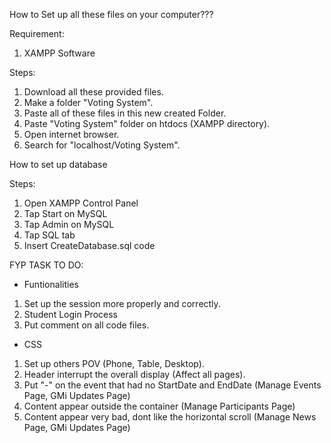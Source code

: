 How to Set up all these files on your computer???

Requirement:
1. XAMPP Software

Steps:
1. Download all these provided files.
2. Make a folder "Voting System".
3. Paste all of these files in this new created Folder.
4. Paste "Voting System" folder on htdocs (XAMPP directory).
5. Open internet browser.
6. Search for "localhost/Voting System".

How to set up database

Steps:
1. Open XAMPP Control Panel
2. Tap Start on MySQL
3. Tap Admin on MySQL
4. Tap SQL tab
5. Insert CreateDatabase.sql code


FYP TASK TO DO:

- Funtionalities
1. Set up the session more properly and correctly.
2. Student Login Process
3. Put comment on all code files.


- CSS
1. Set up others POV (Phone, Table, Desktop).
2. Header interrupt the overall display (Affect all pages).
3. Put "-" on the event that had no StartDate and EndDate (Manage Events Page, GMi Updates Page)
4. Content appear outside the container (Manage Participants Page)
5. Content appear very bad, dont like the horizontal scroll (Manage News Page, GMi Updates Page)
